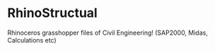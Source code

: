 # RhinoStructual
Rhinoceros grasshopper files of Civil Engineering! (SAP2000, Midas, Calculations etc)


